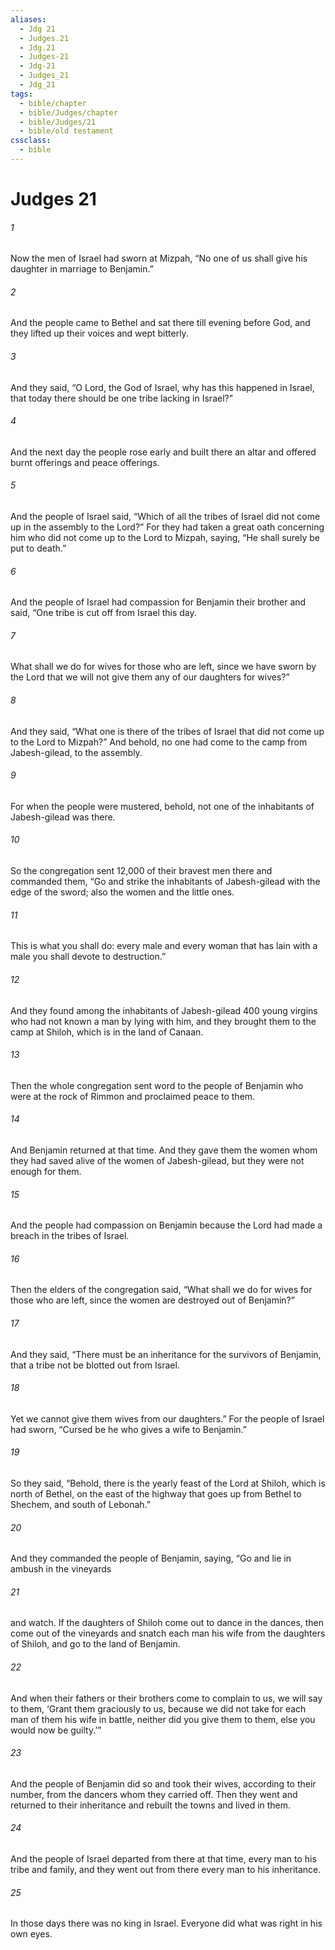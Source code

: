 ```yaml
---
aliases:
  - Jdg 21
  - Judges.21
  - Jdg.21
  - Judges-21
  - Jdg-21
  - Judges_21
  - Jdg_21
tags:
  - bible/chapter
  - bible/Judges/chapter
  - bible/Judges/21
  - bible/old testament
cssclass:
  - bible
---
```


# Judges 21

###### 1
Now the men of Israel had sworn at Mizpah, “No one of us shall give his daughter in marriage to Benjamin.”
###### 2
And the people came to Bethel and sat there till evening before God, and they lifted up their voices and wept bitterly.
###### 3
And they said, “O Lord, the God of Israel, why has this happened in Israel, that today there should be one tribe lacking in Israel?”
###### 4
And the next day the people rose early and built there an altar and offered burnt offerings and peace offerings.
###### 5
And the people of Israel said, “Which of all the tribes of Israel did not come up in the assembly to the Lord?” For they had taken a great oath concerning him who did not come up to the Lord to Mizpah, saying, “He shall surely be put to death.”
###### 6
And the people of Israel had compassion for Benjamin their brother and said, “One tribe is cut off from Israel this day.
###### 7
What shall we do for wives for those who are left, since we have sworn by the Lord that we will not give them any of our daughters for wives?”
###### 8
And they said, “What one is there of the tribes of Israel that did not come up to the Lord to Mizpah?” And behold, no one had come to the camp from Jabesh-gilead, to the assembly.
###### 9
For when the people were mustered, behold, not one of the inhabitants of Jabesh-gilead was there.
###### 10
So the congregation sent 12,000 of their bravest men there and commanded them, “Go and strike the inhabitants of Jabesh-gilead with the edge of the sword; also the women and the little ones.
###### 11
This is what you shall do: every male and every woman that has lain with a male you shall devote to destruction.”
###### 12
And they found among the inhabitants of Jabesh-gilead 400 young virgins who had not known a man by lying with him, and they brought them to the camp at Shiloh, which is in the land of Canaan.
###### 13
Then the whole congregation sent word to the people of Benjamin who were at the rock of Rimmon and proclaimed peace to them.
###### 14
And Benjamin returned at that time. And they gave them the women whom they had saved alive of the women of Jabesh-gilead, but they were not enough for them.
###### 15
And the people had compassion on Benjamin because the Lord had made a breach in the tribes of Israel.
###### 16
Then the elders of the congregation said, “What shall we do for wives for those who are left, since the women are destroyed out of Benjamin?”
###### 17
And they said, “There must be an inheritance for the survivors of Benjamin, that a tribe not be blotted out from Israel.
###### 18
Yet we cannot give them wives from our daughters.” For the people of Israel had sworn, “Cursed be he who gives a wife to Benjamin.”
###### 19
So they said, “Behold, there is the yearly feast of the Lord at Shiloh, which is north of Bethel, on the east of the highway that goes up from Bethel to Shechem, and south of Lebonah.”
###### 20
And they commanded the people of Benjamin, saying, “Go and lie in ambush in the vineyards
###### 21
and watch. If the daughters of Shiloh come out to dance in the dances, then come out of the vineyards and snatch each man his wife from the daughters of Shiloh, and go to the land of Benjamin.
###### 22
And when their fathers or their brothers come to complain to us, we will say to them, ‘Grant them graciously to us, because we did not take for each man of them his wife in battle, neither did you give them to them, else you would now be guilty.’”
###### 23
And the people of Benjamin did so and took their wives, according to their number, from the dancers whom they carried off. Then they went and returned to their inheritance and rebuilt the towns and lived in them.
###### 24
And the people of Israel departed from there at that time, every man to his tribe and family, and they went out from there every man to his inheritance.
###### 25
In those days there was no king in Israel. Everyone did what was right in his own eyes.


